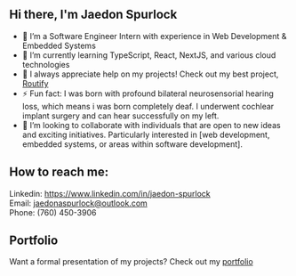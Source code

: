## Hi there, I'm Jaedon Spurlock

- 🔭 I’m a Software Engineer Intern with experience in Web Development & Embedded Systems
- 🌱 I’m currently learning TypeScript, React, NextJS, and various cloud technologies
- 🤔 I always appreciate help on my projects! Check out my best project, [Routify](https://www.github.com/JaedonSpurlock01/Routify)
- ⚡ Fun fact: I was born with profound bilateral neurosensorial hearing loss, which means i was born completely deaf. I underwent cochlear implant surgery and can hear successfully on my left.
- 💞️ I’m looking to collaborate with individuals that are open to new ideas and exciting initiatives. Particularly interested in [web development, embedded systems, or areas within software development].

## How to reach me:
Linkedin: https://www.linkedin.com/in/jaedon-spurlock
<br/>
Email: jaedonaspurlock@outlook.com
<br/>
Phone: (760) 450-3906

## Portfolio
Want a formal presentation of my projects? Check out my [portfolio](https://jaedon.vercel.app/)
